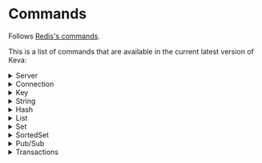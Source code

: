 # Commands

Follows [Redis's commands](https://redis.io/commands).

This is a list of commands that are available in the current latest version of Keva:

<details>
    <summary>Server</summary>

- INFO
- FLUSHDB
- TIME

</details>

<details>
    <summary>Connection</summary>

- AUTH
- ECHO
- PING
- QUIT
- CLIENT ID
- CLIENT INFO

</details>

<details>
    <summary>Key</summary>

- DEL
- EXISTS
- RENAME
- EXPIRE
- EXPIREAT
- DUMP
- RESTORE
- TYPE

</details>

<details>
    <summary>String</summary>

- APPEND
- GET
- INCRBY
- INCR
- SET
- GETSET
- MGET
- STRLEN
- SETRANGE
- DECR
- DECRBY
- GETRANGE
- MSET
- INCRBYFLOAT
- SUBSTR
- STRALGO LCS
- GETEX
- MSETNX
- PSETEX
- SETEX
- SETNX

</details>

<details>
    <summary>Hash</summary>

- HGET
- HGETALL
- HKEYS
- HVALS
- HSET
- HDEL
- HEXISTS
- HLEN
- HSTRLEN

</details>

<details>
    <summary>List</summary>

- LPUSH
- RPUSH
- LPOP
- RPOP
- LLEN
- LRANGE
- LINDEX
- LSET
- LREM

</details>

<details>
    <summary>Set</summary>

- SADD
- SMEMBERS
- SISMEMBER
- SCARD
- SDIFF
- SINTER
- SUNION
- SMOVE
- SREM

</details>

<details>
    <summary>SortedSet</summary>

- ZADD
- ZSCORE

</details>

<details>
    <summary>Pub/Sub</summary>

- SUBSCRIBE
- UNSUBSCRIBE
- PUBLISH

</details>

<details>
    <summary>Transactions</summary>

- MULTI
- EXEC
- DISCARD
- WATCH

</details>
